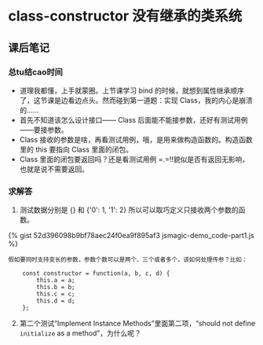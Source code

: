 # class-constructor 没有继承的类系统

## 课后笔记

### 总tu结cao时间

* 道理我都懂，上手就蒙圈。上节课学习 bind 的时候，就想到属性继承顺序了，这节课是边看边点头。然而碰到第一道题：实现 Class，我的内心是崩溃的……
* 首先不知道该怎么设计接口—— Class 后面能不能接参数，还好有测试用例——要接参数。
* Class 接收的参数是啥，再看测试用例，哦，是用来做构造函数的。构造函数里的 this 要指向 Class 里面的闭包。
* Class 里面的闭包要返回吗？还是看测试用例 =.=!!貌似是否有返回无影响，也就是说不需要返回。

### 求解答
1. 测试数据分别是 {} 和 {'0': 1, '1': 2} 所以可以取巧定义只接收两个参数的函数。
        
{% gist 52d396098b9bf78aec24f0ea9f895af3 jsmagic-demo_code-part1.js %}

    假如要同时支持变长的参数，参数个数可以是两个、三个或者多个，该如何处理传参？比如：
        
        const constructor = function(a, b, c, d) {
            this.a = a;
            this.b = b;
            this.c = c;
            this.d = d;
        };


2. 第二个测试“Implement Instance Methods”里面第二项，“should not define `initialize` as a method”，为什么呢？
